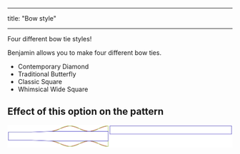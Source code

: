 ***

title: "Bow style"

***

Four different bow tie styles!

Benjamin allows you to make four different bow ties.

- Contemporary Diamond
- Traditional Butterfly
- Classic Square
- Whimsical Wide Square

## Effect of this option on the pattern

![This image shows the effect of this option by superimposing several variants that have a different value for this option](benjamin_bowstyle_sample.svg "Effect of this option on the pattern")
